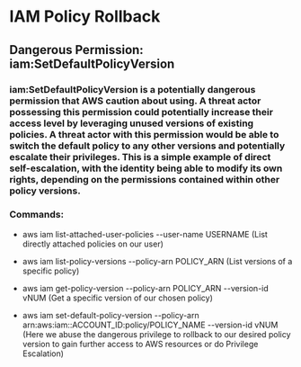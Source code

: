 # IAM Policy Rollback

## Dangerous Permission: iam:SetDefaultPolicyVersion

### iam:SetDefaultPolicyVersion is a potentially dangerous permission that AWS caution about using. A threat actor possessing this permission could potentially increase their access level by leveraging unused versions of existing policies. A threat actor with this permission would be able to switch the default policy to any other versions and potentially escalate their privileges. This is a simple example of direct self-escalation, with the identity being able to modify its own rights, depending on the permissions contained within other policy versions.

### Commands:

 - aws iam list-attached-user-policies --user-name USERNAME (List directly attached policies on our user)

 - aws iam list-policy-versions --policy-arn POLICY_ARN (List versions of a specific policy)

 - aws iam get-policy-version --policy-arn POLICY_ARN --version-id vNUM (Get a specific version of our chosen policy)

 - aws iam set-default-policy-version --policy-arn arn:aws:iam::ACCOUNT_ID:policy/POLICY_NAME --version-id vNUM (Here we abuse the dangerous privilege to rollback to our desired policy version to gain further access to AWS resources or do Privilege Escalation)





